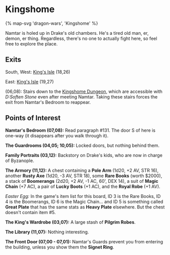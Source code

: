 # Kingshome

{% map-svg 'dragon-wars', 'Kingshome' %}

Namtar is holed up in Drake's old chambers. He's a tired old man, er, demon, er thing. Regardless, there's no one to actually fight here, so feel free to explore the place.

## Exits

South, West: [King's Isle](/dragon-wars/maps/dilmun) (18,26)

East: [King's Isle](/dragon-wars/maps/dilmun) (19,27)

(06,08): Stairs down to the [Kingshome Dungeon](/dragon-wars/maps/kingshome-dungeon), which are accessible with *D:Soften Stone* even after meeting Namtar. Taking these stairs forces the exit from Namtar's Bedroom to reappear.

## Points of Interest

**Namtar's Bedroom (07,08):** Read paragraph #131. The door S of here is one-way (it disappears after you walk through it).

**The Guardrooms (04,05; 10,05):** Locked doors, but nothing behind them.

**Family Portraits (03,12):** Backstory on Drake's kids, who are now in charge of Byzanople.

**The Armory (11,12):** A chest containing a **Pole Arm** (1d20, +2 AV, STR 16), another **Rusty Axe** (1d20, -3 AV, STR 18), some **Rare Books** (worth $2000), a stack of **Boomerangs** (2d20, +2 AV, -1 AC, 60', DEX 14), a suit of **Magic Chain** (+7 AC), a pair of **Lucky Boots** (+1 AC), and the **Royal Robe** (+1 AV).

*Easter Egg:* In the game's item list for this board, ID 3 is the Rare Books, ID 4 is the Boomerangs, ID 6 is the Magic Chain... and ID 5 is something called **Great Plate** that has the same stats as **Heavy Plate** elsewhere. But the chest doesn't contain item #5.

**The King's Wardrobe (03,07):** A large stash of **Pilgrim Robes**.

**The Library (11,07):** Nothing interesting.

**The Front Door (07,00 - 07,01):** Namtar's Guards prevent you from entering the building, unless you show them the **Signet Ring**.
